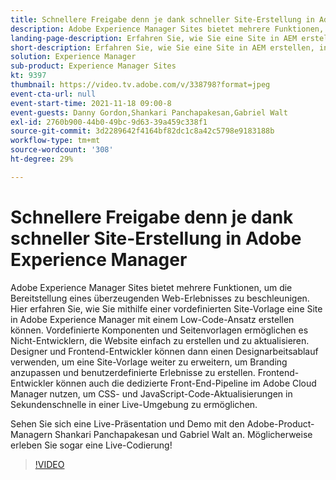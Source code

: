 ```yaml
---
title: Schnellere Freigabe denn je dank schneller Site-Erstellung in Adobe Experience Manager
description: Adobe Experience Manager Sites bietet mehrere Funktionen, um die Bereitstellung eines überzeugenden Web-Erlebnisses zu beschleunigen. Hier erfahren Sie, wie Sie mithilfe einer vordefinierten Site-Vorlage eine Site in Adobe Experience Manager mit einem Low-Code-Ansatz erstellen können. Vordefinierte Komponenten und Seitenvorlagen ermöglichen es Nicht-Entwicklern, die Website einfach zu erstellen und zu aktualisieren. Designer und Frontend-Entwickler können dann einen Designarbeitsablauf verwenden, um eine Site-Vorlage weiter zu erweitern, um Branding anzupassen und benutzerdefinierte Erlebnisse zu erstellen. Frontend-Entwickler können auch die dedizierte Front-End-Pipeline im Adobe Cloud Manager nutzen, um CSS- und JavaScript-Code-Aktualisierungen in Sekundenschnelle in einer Live-Umgebung zu ermöglichen.
landing-page-description: Erfahren Sie, wie Sie eine Site in AEM erstellen, indem Sie eine vordefinierte Site-Vorlage verwenden, die es Nicht-Entwicklern ermöglicht, die Site einfach zu erstellen und zu aktualisieren.
short-description: Erfahren Sie, wie Sie eine Site in AEM erstellen, indem Sie eine vordefinierte Site-Vorlage verwenden, die es Nicht-Entwicklern ermöglicht, die Site einfach zu erstellen und zu aktualisieren.
solution: Experience Manager
sub-product: Experience Manager Sites
kt: 9397
thumbnail: https://video.tv.adobe.com/v/338798?format=jpeg
event-cta-url: null
event-start-time: 2021-11-18 09:00-8
event-guests: Danny Gordon,Shankari Panchapakesan,Gabriel Walt
exl-id: 2760b900-44b0-49bc-9d63-39a459c338f1
source-git-commit: 3d2289642f4164bf82dc1c8a42c5798e9183188b
workflow-type: tm+mt
source-wordcount: '308'
ht-degree: 29%

---
```


# Schnellere Freigabe denn je dank schneller Site-Erstellung in Adobe Experience Manager

Adobe Experience Manager Sites bietet mehrere Funktionen, um die Bereitstellung eines überzeugenden Web-Erlebnisses zu beschleunigen. Hier erfahren Sie, wie Sie mithilfe einer vordefinierten Site-Vorlage eine Site in Adobe Experience Manager mit einem Low-Code-Ansatz erstellen können. Vordefinierte Komponenten und Seitenvorlagen ermöglichen es Nicht-Entwicklern, die Website einfach zu erstellen und zu aktualisieren. Designer und Frontend-Entwickler können dann einen Designarbeitsablauf verwenden, um eine Site-Vorlage weiter zu erweitern, um Branding anzupassen und benutzerdefinierte Erlebnisse zu erstellen. Frontend-Entwickler können auch die dedizierte Front-End-Pipeline im Adobe Cloud Manager nutzen, um CSS- und JavaScript-Code-Aktualisierungen in Sekundenschnelle in einer Live-Umgebung zu ermöglichen.

Sehen Sie sich eine Live-Präsentation und Demo mit den Adobe-Product-Managern Shankari Panchapakesan und Gabriel Walt an. Möglicherweise erleben Sie sogar eine Live-Codierung!

>[!VIDEO](https://video.tv.adobe.com/v/338798/?quality=12&learn=on)
